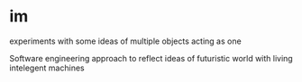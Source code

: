 im
==

experiments with some ideas of multiple objects acting as one

Software engineering approach to reflect ideas of futuristic world with living intelegent machines
